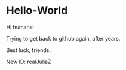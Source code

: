# Hello-World

Hi humans!

Trying to get back to github again, after years.

Best luck, friends.

New ID: realJuliaZ
